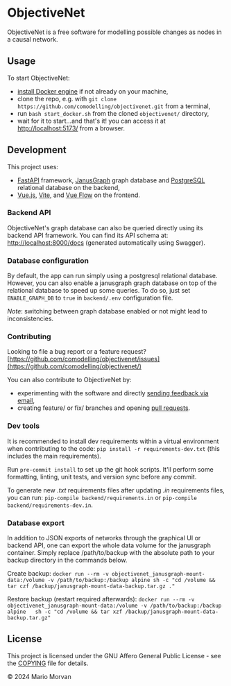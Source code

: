 # ObjectiveNet

ObjectiveNet is a free software for modelling possible changes as nodes in a causal network.

## Usage

To start ObjectiveNet:

- [install Docker engine](https://www.docker.com/get-started/) if not already on your machine,
- clone the repo, e.g. with ```git clone https://github.com/comodelling/objectivenet.git``` from a terminal,
- run ```bash start_docker.sh``` from the cloned `objectivenet/` directory,
- wait for it to start...and that's it! you can access it at [http://localhost:5173/](http://localhost:5173/) from a browser.


## Development

This project uses:
- [FastAPI](https://fastapi.tiangolo.com/) framework, [JanusGraph](https://janusgraph.org/) graph database and [PostgreSQL](https://www.postgresql.org/) relational database on the backend,
- [Vue.js](https://vuejs.org/), [Vite](https://vite.dev/), and [Vue Flow](https://vueflow.dev/) on the frontend.

### Backend API

ObjectiveNet's graph database can also be queried directly using its backend API framework.
You can find its API schema at: [http://localhost:8000/docs](http://localhost:8000/docs) (generated automatically using Swagger).


### Database configuration

By default, the app can run simply using a postgresql relational database.
However, you can also enable a janusgraph graph database on top of the relational database to speed up some queries.
To do so, just set `ENABLE_GRAPH_DB` to `true` in `backend/.env` configuration file.

*Note*: switching between graph database enabled or not might lead to inconsistencies.

### Contributing

Looking to file a bug report or a feature request? [https://github.com/comodelling/objectivenet/issues](https://github.com/comodelling/objectivenet/)

You can also contribute to ObjectiveNet by:
- experimenting with the software and directly [sending feedback via email](mailto:mario.morvan@ucl.ac.uk),
- creating feature/ or fix/ branches and opening [pull requests](https://github.com/comodelling/objectivenet/pulls).


### Dev tools

It is recommended to install dev requirements within a virtual environment when contributing to the code: `pip install -r requirements-dev.txt` (this includes the main requirements).

Run `pre-commit install` to set up the git hook scripts. It'll perform some formatting, linting, unit tests, and version sync before any commit.

To generate new *.txt* requirements files after updating *.in* requirements files, you can run: ```pip-compile backend/requirements.in``` or ```pip-compile backend/requirements-dev.in```.


### Database export

In addition to JSON exports of networks through the graphical UI or backend API, one can export the whole data volume for the janusgraph container.
Simply replace /path/to/backup with the absolute path to your backup directory in the commands below.

Create backup:
```docker run --rm -v objectivenet_janusgraph-mount-data:/volume -v /path/to/backup:/backup alpine sh -c "cd /volume && tar czf /backup/janusgraph-mount-data-backup.tar.gz ."```

Restore backup (restart required afterwards):
```docker run --rm -v objectivenet_janusgraph-mount-data:/volume -v /path/to/backup:/backup alpine   sh -c "cd /volume && tar xzf /backup/janusgraph-mount-data-backup.tar.gz"```


## License

This project is licensed under the GNU Affero General Public License - see the [COPYING](COPYING) file for details.

© 2024 Mario Morvan
